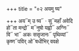 +++
title = "०२ अयमु ष्य"

+++
अय᳓म् उ ष्य᳓ · सु᳓महाँ अवेदि  
हो᳓ता मन्द्रो᳓ म᳓नुषो यह्वो᳓ अग्निः᳓  
वि᳓ भा᳓ अकः ससृजानः᳓ पृथिव्यां᳓  
कृष्ण᳓पविर् ओ᳓षधीभिर् ववक्षे